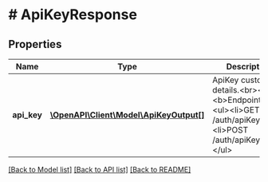# # ApiKeyResponse

## Properties

Name | Type | Description | Notes
------------ | ------------- | ------------- | -------------
**api_key** | [**\OpenAPI\Client\Model\ApiKeyOutput[]**](ApiKeyOutput.md) | ApiKey customer details.&lt;br&gt;&lt;br&gt;&lt;b&gt;Endpoints&lt;/b&gt;:&lt;ul&gt;&lt;li&gt;GET /auth/apiKey&lt;/li&gt;&lt;li&gt;POST /auth/apiKey&lt;/li&gt;&lt;/ul&gt; | [optional]

[[Back to Model list]](../../README.md#models) [[Back to API list]](../../README.md#endpoints) [[Back to README]](../../README.md)
